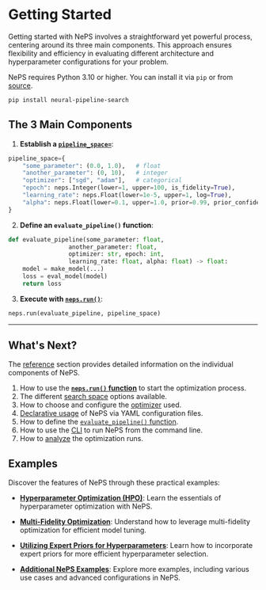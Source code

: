 # Getting Started

Getting started with NePS involves a straightforward yet powerful process, centering around its three main components.
This approach ensures flexibility and efficiency in evaluating different architecture and hyperparameter configurations
for your problem.

NePS requires Python 3.10 or higher.
You can install it via `pip` or from [source](https://github.com/automl/neps/).

```bash
pip install neural-pipeline-search
```

## The 3 Main Components

1. **Establish a [`pipeline_space=`](reference/pipeline_space.md)**:

```python
pipeline_space={
    "some_parameter": (0.0, 1.0),   # float
    "another_parameter": (0, 10),   # integer
    "optimizer": ["sgd", "adam"],   # categorical
    "epoch": neps.Integer(lower=1, upper=100, is_fidelity=True),
    "learning_rate": neps.Float(lower=1e-5, upper=1, log=True),
    "alpha": neps.Float(lower=0.1, upper=1.0, prior=0.99, prior_confidence="high")
}

```

2. **Define an `evaluate_pipeline()` function**:

```python
def evaluate_pipeline(some_parameter: float,
                 another_parameter: float,
                 optimizer: str, epoch: int,
                 learning_rate: float, alpha: float) -> float:
    model = make_model(...)
    loss = eval_model(model)
    return loss
```

3. **Execute with [`neps.run()`](reference/neps_run.md)**:

```python
neps.run(evaluate_pipeline, pipeline_space)
```

---

## What's Next?

The [reference](reference/neps_run.md) section provides detailed information on the individual components of NePS.

1. How to use the **[`neps.run()` function](reference/neps_run.md)** to start the optimization process.
2. The different [search space](reference/pipeline_space.md) options available.
3. How to choose and configure the [optimizer](reference/optimizers.md) used.
4. [Declarative usage](reference/declarative_usage.md) of NePS via YAML configuration files.
5. How to define the [`evaluate_pipeline()` function](reference/evaluate_pipeline.md).
6. How to use the [CLI](reference/cli.md) to run NePS from the command line.
7. How to [analyze](reference/analyse.md) the optimization runs.

## Examples

Discover the features of NePS through these practical examples:

* **[Hyperparameter Optimization (HPO)](examples/template/basic.md)**:
Learn the essentials of hyperparameter optimization with NePS.

* **[Multi-Fidelity Optimization](examples/efficiency/multi_fidelity.md)**:
Understand how to leverage multi-fidelity optimization for efficient model tuning.

* **[Utilizing Expert Priors for Hyperparameters](examples/template/priorband.md)**:
Learn how to incorporate expert priors for more efficient hyperparameter selection.

* **[Additional NePS Examples](examples/index.md)**:
Explore more examples, including various use cases and advanced configurations in NePS.
